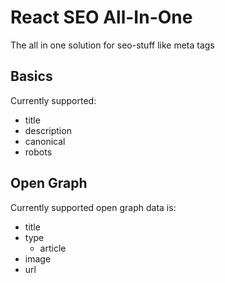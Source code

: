 # React SEO All-In-One
The all in one solution for seo-stuff like meta tags

## Basics
Currently supported:

- title
- description
- canonical
- robots

## Open Graph
Currently supported open graph data is:

- title
- type
  - article
- image
- url
